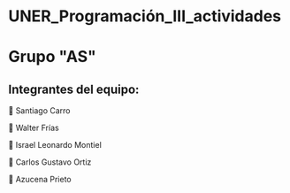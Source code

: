 # UNER_Programación_III_actividades
# Grupo "AS"
## Integrantes del equipo:
🔶 Santiago Carro

🔶 Walter Frías

🔶 Israel Leonardo Montiel

🔶 Carlos Gustavo Ortiz

🔶 Azucena Prieto
